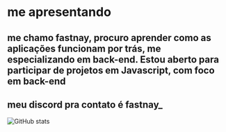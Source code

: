 # me apresentando
 ## me chamo fastnay, procuro aprender como as aplicações funcionam por trás, me especializando em back-end. Estou aberto para participar de projetos em Javascript, com foco em back-end

 ## meu discord pra contato é fastnay_

 ![GitHub stats](https://github-readme-stats.vercel.app/api?username=fastnay4real&show_icons=true&theme=radical)

